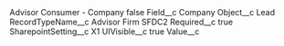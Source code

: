 <?xml version="1.0" encoding="UTF-8"?>
<CustomMetadata xmlns="http://soap.sforce.com/2006/04/metadata" xmlns:xsi="http://www.w3.org/2001/XMLSchema-instance" xmlns:xsd="http://www.w3.org/2001/XMLSchema">
    <label>Advisor Consumer - Company</label>
    <protected>false</protected>
    <values>
        <field>Field__c</field>
        <value xsi:type="xsd:string">Company</value>
    </values>
    <values>
        <field>Object__c</field>
        <value xsi:type="xsd:string">Lead</value>
    </values>
    <values>
        <field>RecordTypeName__c</field>
        <value xsi:type="xsd:string">Advisor Firm SFDC2</value>
    </values>
    <values>
        <field>Required__c</field>
        <value xsi:type="xsd:boolean">true</value>
    </values>
    <values>
        <field>SharepointSetting__c</field>
        <value xsi:type="xsd:string">X1</value>
    </values>
    <values>
        <field>UIVisible__c</field>
        <value xsi:type="xsd:boolean">true</value>
    </values>
    <values>
        <field>Value__c</field>
        <value xsi:nil="true"/>
    </values>
</CustomMetadata>
